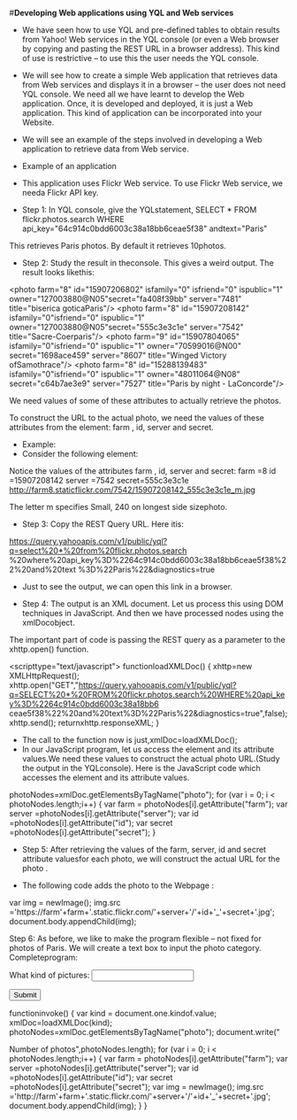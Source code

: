 #**Developing Web applications using YQL and Web services**
- We have seen how to use YQL and pre-defined tables to obtain results from Yahoo! Web services in the YQL console (or even a Web browser by copying and pasting the REST URL in a browser address). This kind of use is restrictive – to use this the user needs the YQL console.

- We will see how to create a simple Web application that retrieves data from Web services and displays it in a browser – the user does not need YQL console. We need all we have learnt to develop the Web application. Once, it is developed and deployed, it is just a Web application. This kind of application can be incorporated into your Website.

- We will see an example of the steps involved in developing a Web application to retrieve data from Web service.

- Example of an application
- This application uses Flickr Web service. To use Flickr Web service, we needa Flickr API key.
  
- Step 1: In YQL console, give the YQLstatement,
SELECT * FROM flickr.photos.search WHERE api_key="64c914c0bdd6003c38a18bb6ceae5f38" andtext="Paris"
  
This retrieves Paris photos.  By default it retrieves 10photos.

- Step 2: Study the result in theconsole.
This gives a weird output.  The result looks likethis:

<photo farm="8" id="15907206802" isfamily="0" isfriend="0" ispublic="1" owner="127003880@N05"secret="fa408f39bb" server="7481" title="biserica goticaParis"/>
<photo farm="8" id="15907208142" isfamily="0"isfriend="0" ispublic="1" owner="127003880@N05"secret="555c3e3c1e" server="7542" title="Sacre-Coerparis"/>
<photo farm="8" id="15907102942" isfamily="0" isfriend="0" ispublic="1" owner="48011064@N08" secret="cb7cc925f6" server="7466" title="Paris by night - ChampsElysées"/>
<photo farm="8" id="15719966978" isfamily="0" isfriend="0" ispublic="1" owner="48011064@N08" secret="e8a43a111e" server="7524" title="Paris by night - ChampsElysées"/>
<photo farm="8" id="15905759901" isfamily="0" isfriend="0" ispublic="1" owner="48011064@N08" secret="3896de2782" server="7520" title="Paris by night - ChampsElysées"/>
<photo farm="9" id="15907804065" isfamily="0"isfriend="0" ispublic="1" owner="70599016@N00" secret="1698ace459" server="8607" title="Winged Victory ofSamothrace"/>
<photo farm="9" id="15288039593" isfamily="0" isfriend="0" ispublic="1" owner="48011064@N08" secret="b128dd54b4" server="8597" title="Paris by night - ChampsElysées"/>
<photo farm="8" id="15905441481" isfamily="0" isfriend="0" ispublic="1" owner="48011064@N08" secret="564eba8c2d" server="7550" title="Paris by night - Arc deTriomphe"/>
<photo farm="8" id="15907624725" isfamily="0" isfriend="0" ispublic="1" owner="48011064@N08" secret="cf6350899b" server="7478" title="Paris by night - ChampsElysées"/>
<photo farm="8" id="15288139483" isfamily="0"isfriend="0" ispublic="1" owner="48011064@N08" secret="c64b7ae3e9" server="7527" title="Paris by night - LaConcorde"/>


We need values of some of these attributes to actually retrieve the photos.

To construct the URL to the actual photo, we need the values of these attributes from the <photo> element: farm , id, server and secret.

- Example:
- Consider the following <photo> element:

<photo farm="8"
id="15907208142"
isfamily="0"
isfriend="0"
ispublic="1"
owner="127003880@N05"
secret="555c3e3c1e"
server="7542"
title="Sacre-Coerparis"/>

Notice the values of the attributes farm , id, server and secret: 
farm =8
id =15907208142
server =7542
secret=555c3e3c1e http://farm8.staticflickr.com/7542/15907208142_555c3e3c1e_m.jpg

The letter m specifies Small, 240 on longest side sizephoto.


- Step 3: Copy the REST Query URL.  Here itis:

https://query.yahooapis.com/v1/public/yql?q=select%20*%20from%20flickr.photos.search
%20where%20api_key%3D%2264c914c0bdd6003c38a18bb6ceae5f38%22%20and%20text
%3D%22Paris%22&diagnostics=true


- Just to see the output, we can open this link in a browser.


 


- Step 4: The output is an XML document. Let us process this using DOM techniques in JavaScript. 
And then we have processed nodes using the xmlDocobject.

The important part of code is passing the REST query as a parameter to the xhttp.open() function.

<scripttype="text/javascript"> functionloadXMLDoc()
{
xhttp=new XMLHttpRequest();
xhttp.open("GET","https://query.yahooapis.com/v1/public/yql?q=SELECT%20*%20FROM%20flickr.photos.search%20WHERE%20api_key%3D%2264c914c0bdd6003c38a18bb6 ceae5f38%22%20and%20text%3D%22Paris%22&diagnostics=true",false);
xhttp.send();
returnxhttp.responseXML;
}
</script>

- The call to the function now is just,xmlDoc=loadXMLDoc(); 
- In our JavaScript program, let us access the <photo> element and its attribute values.We
need these values to construct the actual photo URL.(Study the output in the YQLconsole). Here is the JavaScript code which accesses the <photo> element and its attribute values.

photoNodes=xmlDoc.getElementsByTagName("photo"); for (var i = 0; i < photoNodes.length;i++)
{
var farm = photoNodes[i].getAttribute("farm");
var server =photoNodes[i].getAttribute("server");
var id =photoNodes[i].getAttribute("id");
var secret =photoNodes[i].getAttribute("secret");
}









- Step 5: After retrieving the values of the farm, server, id and secret attribute valuesfor each photo, we will construct the actual URL for the photo .

- The following code adds the photo to the Webpage :


var img = newImage();
img.src ='https://farm'+farm+'.static.flickr.com/'+server+'/'+id+'_'+secret+'.jpg'; document.body.appendChild(img);

Step 6: As before, we like to make the program flexible – not fixed for photos of Paris. We will create a text box to input the photo category.
Completeprogram:

<html>
<head>
<script type="text/javascript"> functionloadXMLDoc(inp)
{
xhttp=newXMLHttpRequest(); 
var URL1="https://query.yahooapis.com/v1/public/yql?q=SELECT%20*%20FROM%20flickr. photos.search%20WHERE%20api_key%3D%2264c914c0bdd6003c38a18bb6ceae5f38%2 2%20and%20text%3D%22";
var URL2=escape(inp);
var URL3 ="%22&diagnostics=true"; varURL=URL1+URL2+URL3;
xhttp.open("GET",URL,false); xhttp.send();
returnxhttp.responseXML;
}
</script>

</head>
<body>
<FORM Name="one" METHOD="GET"ACTION="">
What kind of pictures: <INPUT TYPE="text"Name="kindof"><P>
<INPUT TYPE="button" VALUE="Submit"onClick="invoke()">
</FORM>
<scripttype="text/javascript"> functioninvoke()
{
var kind = document.one.kindof.value; xmlDoc=loadXMLDoc(kind); photoNodes=xmlDoc.getElementsByTagName("photo"); document.write("<p>Number of photos",photoNodes.length); for (var i = 0; i < photoNodes.length;i++)
{
var farm = photoNodes[i].getAttribute("farm"); var server =photoNodes[i].getAttribute("server"); var id =photoNodes[i].getAttribute("id");
 var secret =photoNodes[i].getAttribute("secret");             
 var img = newImage();
img.src ='http://farm'+farm+'.static.flickr.com/'+server+'/'+id+'_'+secret+'.jpg'; document.body.appendChild(img);
}
}
</script>
</body>
</html>


 



 


 


 


